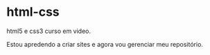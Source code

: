 # html-css
 html5 e css3 curso em video.

 Estou apredendo a criar sites e agora vou gerenciar meu repositório.